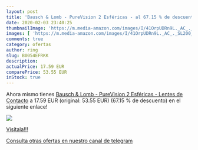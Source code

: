 ```yaml
---
layout: post
title: 'Bausch & Lomb - PureVision 2 Esféricas - al 67.15 % de descuento'
date: 2020-02-03 23:40:25
thumbnailImage: 'https://m.media-amazon.com/images/I/41OrpUDRn9L._AC_._SL200_.jpg'
images: [ 'https://m.media-amazon.com/images/I/41OrpUDRn9L._AC_._SL200_.jpg' ]
comments: true
category: ofertas
author: ring
slug: B0054EFRKK
description:
actualPrice: 17.59 EUR
comparePrice: 53.55 EUR
inStock: true
---
```


Ahora mismo tienes [Bausch & Lomb - PureVision 2 Esféricas - Lentes de Contacto](https://www.amazon.com/dp/B0054EFRKK/?tag=redken08-20) a 17.59 EUR (original: 53.55 EUR) (67.15 %  de descuento) en el siguiente enlace!

[![](https://m.media-amazon.com/images/I/41OrpUDRn9L._AC_._SL200_.jpg)](https://www.amazon.com/dp/B0054EFRKK/?tag=redken08-20)

[Visítala!!!](https://www.amazon.com/dp/B0054EFRKK/?tag=redken08-20)

[Consulta otras ofertas en nuestro canal de telegram](https://t.me/s/ofertas25)
